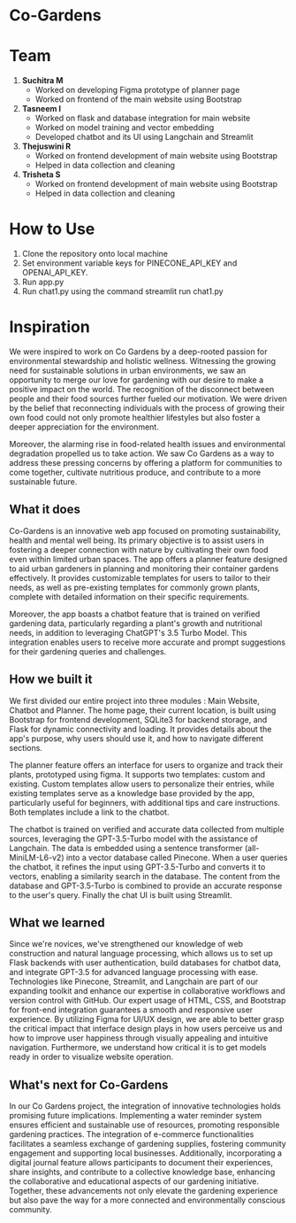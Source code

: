 # Co-Gardens
# Team
1. **Suchitra M** 
   - Worked on developing Figma prototype of planner page
   - Worked on frontend of the main website using Bootstrap
2. **Tasneem I**
   - Worked on flask and database integration for main website
   - Worked on model training and vector embedding
   - Developed chatbot and its UI using Langchain and Streamlit
3. **Thejuswini R**
   - Worked on frontend development of main website using Bootstrap
   - Helped in data collection and cleaning
4. **Trisheta S**
   - Worked on frontend development of main website using Bootstrap
   - Helped in data collection and cleaning
  
   
# How to Use
1. Clone the repository onto local machine
2. Set environment variable keys for PINECONE_API_KEY and OPENAI_API_KEY.
3. Run app.py
4. Run chat1.py using the command streamlit run chat1.py

# Inspiration
We were inspired to work on Co Gardens by a deep-rooted passion for environmental stewardship and holistic wellness. Witnessing the growing need for sustainable solutions in urban environments, we saw an opportunity to merge our love for gardening with our desire to make a positive impact on the world.
The recognition of the disconnect between people and their food sources further fueled our motivation. We were driven by the belief that reconnecting individuals with the process of growing their own food could not only promote healthier lifestyles but also foster a deeper appreciation for the environment.

Moreover, the alarming rise in food-related health issues and environmental degradation propelled us to take action. We saw Co Gardens as a way to address these pressing concerns by offering a platform for communities to come together, cultivate nutritious produce, and contribute to a more sustainable future.

## What it does
Co-Gardens is an innovative web app focused on promoting sustainability, health and mental well being.  Its primary objective is to assist users in fostering a deeper connection with nature by cultivating their own food even within limited urban spaces.  The app offers a planner feature designed to aid urban gardeners in planning and monitoring their container gardens effectively. It provides customizable templates for users to tailor to their needs, as well as pre-existing templates for commonly grown plants, complete with detailed information on their specific requirements.

Moreover, the app boasts a chatbot feature that is trained on verified gardening data, particularly regarding a plant's growth and nutritional needs, in addition to leveraging ChatGPT's 3.5 Turbo Model. This integration enables users to receive more accurate and prompt suggestions for their gardening queries and challenges. 



## How we built it
We first divided our entire project into three modules : Main Website, Chatbot and Planner.
 The home page, their current location, is built using Bootstrap for frontend development, SQLite3 for backend storage, and Flask for dynamic connectivity and loading. It provides details about the app's purpose, why users should use it, and how to navigate different sections. 

The planner feature offers an interface for users to organize and track their plants, prototyped using figma. It supports two templates: custom and existing. Custom templates allow users to personalize their entries, while existing templates serve as a knowledge base provided by the app, particularly useful for beginners, with additional tips and care instructions. Both templates include a link to the chatbot.

The chatbot is trained on verified and accurate data collected from multiple sources, leveraging the GPT-3.5-Turbo model with the assistance of Langchain. The data is embedded using a sentence transformer (all-MiniLM-L6-v2) into a vector database called Pinecone. When a user queries the chatbot, it refines the input using GPT-3.5-Turbo and converts it to vectors, enabling a similarity search in the database. The content from the database and GPT-3.5-Turbo is combined to provide an accurate response to the user's query. Finally the chat UI is built using Streamlit.

## What we learned
Since we're novices, we've strengthened our knowledge of web construction and natural language processing, which allows us to set up Flask backends with user authentication, build databases for chatbot data, and integrate GPT-3.5 for advanced language processing with ease. Technologies like Pinecone, Streamlit, and Langchain are part of our expanding toolkit and enhance our expertise in collaborative workflows and version control with GitHub. Our expert usage of HTML, CSS, and Bootstrap for front-end integration guarantees a smooth and responsive user experience. By utilizing Figma for UI/UX design, we are able to better grasp the critical impact that interface design plays in how users perceive us and how to improve user happiness through visually appealing and intuitive navigation. Furthermore, we understand how critical it is to get models ready in order to visualize website operation.

## What's next for Co-Gardens
In our Co Gardens project, the integration of innovative technologies holds promising future implications. Implementing a water reminder system ensures efficient and sustainable use of resources, promoting responsible gardening practices. The integration of e-commerce functionalities facilitates a seamless exchange of gardening supplies, fostering community engagement and supporting local businesses. Additionally, incorporating a digital journal feature allows participants to document their experiences, share insights, and contribute to a collective knowledge base, enhancing the collaborative and educational aspects of our gardening initiative. Together, these advancements not only elevate the gardening experience but also pave the way for a more connected and environmentally conscious community.
